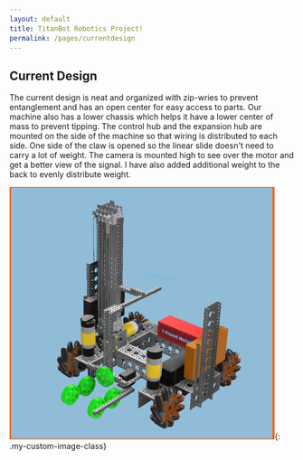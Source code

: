 ```yaml
---
layout: default
title: TitanBot Robotics Project!
permalink: /pages/currentdesign
---
```


## Current Design

The current design is neat and organized with zip-wries to prevent entanglement and has an open center for easy access to parts. Our machine also has a lower chassis which helps it have a lower center of mass to prevent tipping. The control hub and the expansion hub are mounted on the side of the machine so that wiring is distributed to each side. One side of the claw is opened so the linear slide doesn't need to carry a lot of weight. The camera is mounted high to see over the motor and get a better view of the signal. I have also added additional weight to the back to evenly distribute weight.

![Current Design](/assets/css/images/Current%20Design%20Picture.png){: .my-custom-image-class}